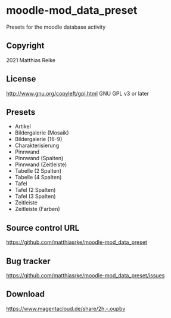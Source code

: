 # moodle-mod_data_preset
Presets for the moodle database activity

## Copyright
2021 Matthias Reike

## License
http://www.gnu.org/copyleft/gpl.html GNU GPL v3 or later

## Presets
- Artikel
- Bildergalerie (Mosaik) 
- Bildergalerie (16-9)
- Charakterisierung
- Pinnwand
- Pinnwand (Spalten)
- Pinnwand (Zeitleiste)
- Tabelle (2 Spalten)
- Tabelle (4 Spalten)
- Tafel
- Tafel (2 Spalten)
- Tafel (3 Spalten)
- Zeitleiste
- Zeitleiste (Farben)

## Source control URL
https://github.com/matthiasrke/moodle-mod_data_preset

## Bug tracker
https://github.com/matthiasrke/moodle-mod_data_preset/issues

## Download
https://www.magentacloud.de/share/2h.-.oupbv
